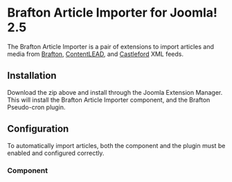 Brafton Article Importer for Joomla! 2.5
===================

The Brafton Article Importer is a pair of extensions to import articles and media from [Brafton](http://brafton.com), [ContentLEAD](http://contentlead.com), and [Castleford](http://castleford.com.au) XML feeds.

## Installation ##

Download the zip above and install through the Joomla Extension Manager. This will install the Brafton Article Importer component, and the Brafton Pseudo-cron plugin.

## Configuration ##

To automatically import articles, both the component and the plugin must be enabled and configured correctly.

### Component ###

